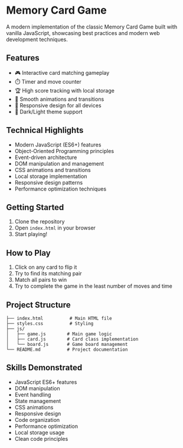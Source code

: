 # Memory Card Game

A modern implementation of the classic Memory Card Game built with vanilla JavaScript, showcasing best practices and modern web development techniques.

## Features

- 🎮 Interactive card matching gameplay
- ⏱️ Timer and move counter
- 🏆 High score tracking with local storage
- 🎨 Smooth animations and transitions
- 📱 Responsive design for all devices
- 🌙 Dark/Light theme support

## Technical Highlights

- Modern JavaScript (ES6+) features
- Object-Oriented Programming principles
- Event-driven architecture
- DOM manipulation and management
- CSS animations and transitions
- Local storage implementation
- Responsive design patterns
- Performance optimization techniques

## Getting Started

1. Clone the repository
2. Open `index.html` in your browser
3. Start playing!

## How to Play

1. Click on any card to flip it
2. Try to find its matching pair
3. Match all pairs to win
4. Try to complete the game in the least number of moves and time

## Project Structure

```plaintext
├── index.html          # Main HTML file
├── styles.css          # Styling
├── js/
│   ├── game.js        # Main game logic
│   ├── card.js        # Card class implementation
│   └── board.js       # Game board management
└── README.md          # Project documentation
```

## Skills Demonstrated

- JavaScript ES6+ features
- DOM manipulation
- Event handling
- State management
- CSS animations
- Responsive design
- Code organization
- Performance optimization
- Local storage usage
- Clean code principles
